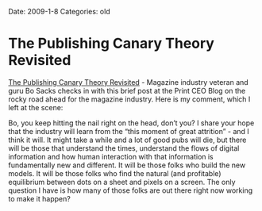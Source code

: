 Date: 2009-1-8
Categories: old

# The Publishing Canary Theory Revisited

<p><a href="http://printceoblog.com/2009/01/the-publishing-canary-theory-revisited">The Publishing Canary Theory Revisited</a> - Magazine industry veteran and guru Bo Sacks checks in with this brief post at the Print CEO Blog on the rocky road ahead for the magazine industry.  Here is my comment, which I left at the scene: 

Bo, you keep hitting the nail right on the head, don&rsquo;t you? I share your hope that the industry will learn from the &ldquo;this moment of great attrition&rdquo; - and I think it will. It might take a while and a lot of good pubs will die, but there will be those that understand the times, understand the flows of digital information and how human interaction with that information is fundamentally new and different. It will be those folks who build the new models. It will be those folks who find the natural (and profitable) equilibrium between dots on a sheet and pixels on a screen. The only question I have is how many of those folks are out there right now working to make it happen?

